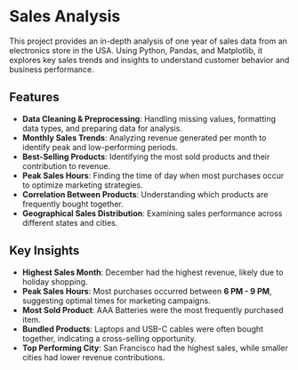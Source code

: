 # Sales Analysis
This project provides an in-depth analysis of one year of sales data from an electronics store in the USA. Using Python, Pandas, and Matplotlib, it explores key sales trends and insights to understand customer behavior and business performance.

## Features
- **Data Cleaning & Preprocessing**: Handling missing values, formatting data types, and preparing data for analysis.
- **Monthly Sales Trends**: Analyzing revenue generated per month to identify peak and low-performing periods.
- **Best-Selling Products**: Identifying the most sold products and their contribution to revenue.
- **Peak Sales Hours**: Finding the time of day when most purchases occur to optimize marketing strategies.
- **Correlation Between Products**: Understanding which products are frequently bought together.
- **Geographical Sales Distribution**: Examining sales performance across different states and cities.

## Key Insights
- **Highest Sales Month**: December had the highest revenue, likely due to holiday shopping.
- **Peak Sales Hours**: Most purchases occurred between **6 PM - 9 PM**, suggesting optimal times for marketing campaigns.
- **Most Sold Product**: AAA Batteries were the most frequently purchased item.
- **Bundled Products**: Laptops and USB-C cables were often bought together, indicating a cross-selling opportunity.
- **Top Performing City**: San Francisco had the highest sales, while smaller cities had lower revenue contributions.
